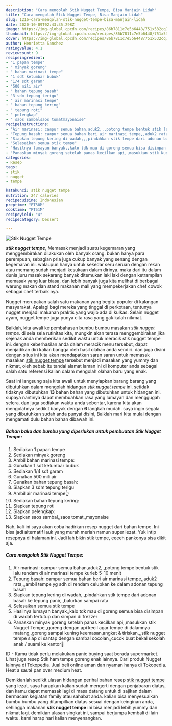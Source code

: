 ```yaml
---
description: "Cara mengolah Stik Nugget Tempe, Bisa Manjain Lidah"
title: "Cara mengolah Stik Nugget Tempe, Bisa Manjain Lidah"
slug: 1216-cara-mengolah-stik-nugget-tempe-bisa-manjain-lidah
date: 2020-10-09T02:43:35.298Z
image: https://img-global.cpcdn.com/recipes/86b7811c7e5b6448/751x532cq70/stik-nugget-tempe-foto-resep-utama.jpg
thumbnail: https://img-global.cpcdn.com/recipes/86b7811c7e5b6448/751x532cq70/stik-nugget-tempe-foto-resep-utama.jpg
cover: https://img-global.cpcdn.com/recipes/86b7811c7e5b6448/751x532cq70/stik-nugget-tempe-foto-resep-utama.jpg
author: Henrietta Sanchez
ratingvalue: 4.1
reviewcount: 9
recipeingredient:
- "1 papan tempe"
- " minyak goreng"
- " bahan marinasi tempe"
- "1 sdt ketumbar bubuk"
- "1/4 sdt garam"
- "500 mili air"
- " bahan tepung basah"
- "3 sdm tepung terigu"
- " air marinasi tempe"
- " bahan tepung kering"
- " tepung roti"
- " pelengkap"
- " saos sambalsaos tomatmayonaise"
recipeinstructions:
- "Air marinasi: campur semua bahan,aduk2,,,potong tempe bentuk stik lalu rendam di air marinasi tempe kurleb 5-10 menit"
- "Tepung basah: campur semua bahan beri air marinasi tempe,,aduk2 rata,,,ambil tempe yg sdh di rendam celupkan ke dalam adonan tepung basah"
- "Siapkan tepung kering di wadah,,,pindahkan stik tempe dari adonan basah ke tepung panir,,,balurkan sampai rata"
- "Selesaikan semua stik tempe"
- "Hasilnya lumayan banyak,,kalo tdk mau di goreng semua bisa disimpan di wadah tertutup dan simpan di frezzer"
- "Panaskan minyak goreng setelah panas kecilkan api,,masukkan stik Nugget Tempe,,goreng dengan api kecil agar tempe di dalamnya matang,,goreng sampai kuning keemasan,angkat &amp; tiriskan,,,stik nugget tempe siap di santap dengan sambal cocolan,,cucok buat bekal sekolah anak / suami ke kantor🤗"
categories:
- Resep
tags:
- stik
- nugget
- tempe

katakunci: stik nugget tempe 
nutrition: 247 calories
recipecuisine: Indonesian
preptime: "PT30M"
cooktime: "PT51M"
recipeyield: "4"
recipecategory: Dessert

---
```



![Stik Nugget Tempe](https://img-global.cpcdn.com/recipes/86b7811c7e5b6448/751x532cq70/stik-nugget-tempe-foto-resep-utama.jpg)

<b><i>stik nugget tempe</i></b>, Memasak menjadi suatu kegemaran yang menggembirakan dilakukan oleh banyak orang. bukan hanya para perempuan, sebagian pria juga cukup banyak yang senang dengan kegemaran ini. walaupun hanya untuk sekedar seru seruan dengan rekan atau memang sudah menjadi kesukaan dalam dirinya. maka dari itu dalam dunia juru masak sekarang banyak ditemukan laki laki dengan ketrampilan memasak yang luar biasa, dan lebih banyak juga kita melihat di berbagai warung makan dan stand makanan mall yang mempekerjakan chef cowok sebagai chef terbaik nya.

Nugget merupakan salah satu makanan yang begitu populer di kalangan masyarakat. Apalagi bagi mereka yang tinggal di perkotaan, tentunya nugget menjadi makanan praktis yang wajib ada di kulkas. Selain nugget ayam, nugget tempe juga punya cita rasa yang gak kalah nikmat.

Baiklah, kita awali ke pembahasan bumbu bumbu masakan <i>stik nugget tempe</i>. di sela sela rutinitas kita, mungkin akan terasa menggembirakan jika sejenak anda memberikan sedikit waktu untuk meracik stik nugget tempe ini. dengan keberhasilan anda dalam meracik menu tersebut, dapat menjadikan diri kalian bangga oleh hasil olahan anda sendiri. dan juga disini dengan situs ini kita akan mendapatkan saran saran untuk memasak masakan <u>stik nugget tempe</u> tersebut menjadi masakan yang yummy dan nikmat, oleh sebab itu tandai alamat laman ini di komputer anda sebagai salah satu referensi kalian dalam mengolah olahan baru yang enak.


Saat ini langsung saja kita awali untuk menyiapkan barang barang yang dibutuhkan dalam mengolah hidangan <u><i>stik nugget tempe</i></u> ini. setidak tidaknya dibutuhkan <b>13</b> bahan bahan yang dibutuhkan untuk hidangan ini. supaya nantinya dapat membuahkan rasa yang lumayan dan menggugah selera. dan juga sediakan waktu anda sebentar, karena kita akan mengolahnya sedikit banyak dengan <b>6</b> langkah mudah. saya ingin segala yang dibutuhkan sudah anda punyai disini, Baiklah mari kita mulai dengan mengamati dulu bahan bahan dibawah ini.

<!--inarticleads1-->

##### Bahan baku dan bumbu yang diperlukan untuk pembuatan Stik Nugget Tempe:

1. Sediakan 1 papan tempe
1. Sediakan  minyak goreng
1. Ambil  bahan marinasi tempe:
1. Gunakan 1 sdt ketumbar bubuk
1. Sediakan 1/4 sdt garam
1. Gunakan 500 mili air
1. Gunakan  bahan tepung basah:
1. Siapkan 3 sdm tepung terigu
1. Ambil  air marinasi tempe👆
1. Sediakan  bahan tepung kering:
1. Siapkan  tepung roti
1. Siapkan  pelengkap:
1. Siapkan  saos sambal,,saos tomat,,mayonaise


Nah, kali ini saya akan coba hadirkan resep nugget dari bahan tempe. Ini bisa jadi alternatif lauk yang murah meriah namun super lezat. Yuk intip resepnya di halaman ini. Jadi lah bikin stik tempe, eeeeh pankonya sisa dikit aja. 

<!--inarticleads2-->

##### Cara mengolah Stik Nugget Tempe:

1. Air marinasi: campur semua bahan,aduk2,,,potong tempe bentuk stik lalu rendam di air marinasi tempe kurleb 5-10 menit
1. Tepung basah: campur semua bahan beri air marinasi tempe,,aduk2 rata,,,ambil tempe yg sdh di rendam celupkan ke dalam adonan tepung basah
1. Siapkan tepung kering di wadah,,,pindahkan stik tempe dari adonan basah ke tepung panir,,,balurkan sampai rata
1. Selesaikan semua stik tempe
1. Hasilnya lumayan banyak,,kalo tdk mau di goreng semua bisa disimpan di wadah tertutup dan simpan di frezzer
1. Panaskan minyak goreng setelah panas kecilkan api,,masukkan stik Nugget Tempe,,goreng dengan api kecil agar tempe di dalamnya matang,,goreng sampai kuning keemasan,angkat &amp; tiriskan,,,stik nugget tempe siap di santap dengan sambal cocolan,,cucok buat bekal sekolah anak / suami ke kantor🤗


ID - Kamu tidak perlu melakukan panic buying saat berada supermarket. Lihat juga resep Stik ham tempe goreng enak lainnya. Cari produk Nugget lainnya di Tokopedia. Jual beli online aman dan nyaman hanya di Tokopedia. Heat a sauté pan over medium heat. 

Demikianlah sedikit ulasan hidangan perihal bahan resep <u>stik nugget tempe</u> yang lezat. saya harapkan kalian sudah mengerti dengan penjabaran diatas, dan kamu dapat memasak lagi di masa datang untuk di sajikan dalam bermacam kegiatan family atau sahabat anda. kalian bisa menyesuaikan bumbu bumbu yang ditampilkan diatas sesuai dengan keinginan anda, sehingga makanan <b>stik nugget tempe</b> ini bisa menjadi lebih yummy dan nikmat lagi. demikian ulasan singkat ini, sampai berjumpa kembali di lain waktu. kami harap hari kalian menyenangkan.
